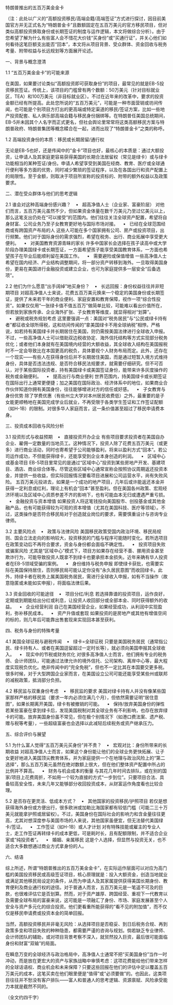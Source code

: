 特朗普推出的五百万美金金卡

（注：此处以广义的“高额投资移民/高端会籍/高端签证”方式进行探讨，因目前美国官方并无正式名为“特朗普金卡”且数额固定在五百万美元的官方移民项目，但对类似高额投资换取身份或长期签证的制度与运作逻辑，本文将做综合分析）。由于您希望了解为什么有些富人会不惜花大价钱“买身份”或“买通行证”，并关心他们如何看待这笔巨额支出能否“回本”，本文将从项目背景、受众群体、资金回收与税务考量、附带权益与长远规划等方面展开论述。

一、背景与概念澄清

1.1 “五百万美金金卡”的可能来源

在美国，如果要讨论类似“高额投资即可获取身份”的项目，最常见的就是EB-5投资移民签证。传统上，该项目的门槛曾有两个数额：50万美元（针对目标就业区，TEA）和100万美元（非目标就业区）。不过在近年来的改革中，要求的投资金额已经有所提高。此处您所说的“五百万美元”，可能是一种市面营销或坊间传闻，也可能是个别项目方打出的更高端或特定渠道的移民/签证方案，比如一些地产投资配套、私人俱乐部高端会籍与移民身份捆绑等。在特朗普任美国总统期间，EB-5并未因其个人名字而正式更名，但社会舆论里常常将这类高额移民方案与特朗普政府、特朗普集团等概念糅合在一起，进而出现了“特朗普金卡”之类的称呼。

1.2 高端投资身份的本质：移民或长期居留/通行权

无论是EB-5也好，还是传闻中的“金卡”项目也好，最核心的本质是：通过大额投资，让申请人及其家庭更容易获得美国的长期合法居留权（常见是绿卡）或与绿卡功能相当的某种签证/身份。申请人希望享受到美国在经商、教育、医疗或全球通行便利等多方面的优势，同时减少繁琐的签证程序，以及在各国出行和资产配置上的局限性。至于金额，则取决于项目所宣称的投资标的、附带的额外权益以及政策要求。

二、潜在受众群体与他们的思考逻辑

2.1 谁会对这种高端身份感兴趣？
   •   超高净值人士（企业家、富豪阶层）
对他们而言，五百万美元虽然不少，但如果资金体量在数千万美元乃至过亿美元以上，那么这笔支出仍处在“可以接受”的范围内。他们往往关注全球资产配置，希望将自身财富、公司业务乃至子女教育更好地与国际市场对接。
   •   已经在全球范围经商或有跨国资产布局的人
这些人可能在多个国家拥有公司、房产或投资项目，出行频繁。他们对于国际身份的需求强烈，希望在税务、出行、商业拓展中享受更大便利。
   •   对美国教育资源青睐的家长
许多中国家长会选择在孩子读高中或大学阶段办理美国绿卡或长期签证，一方面希望孩子能享受美国教育体系，一方面也希望孩子在毕业后能顺利留在美国工作。
   •   需要避险或保值增值
一些高净值人士希望在国内经济、产业结构调整期间，将一部分资产转移到海外。一旦取得美国身份，更易在美国进行金融投资或建立企业，也可为家庭提供多一层安全“后备选项”。

2.2 他们为什么愿意“出手阔绰”地买身份？
   •   长远回报：身份权益往往并非短期项目
对超高净值人士来说，花费五百万美元换来一个稳定的美国身份或长期签证，提供了未来若干年的商业便利、家庭安置和教育保障，视作一项“综合性投资”。如果仅仅用“一张绿卡值不值五百万”做简单比较，可能难以看出价值所在，但若放到家族传承、企业海外扩张、子女教育等维度，就显得相对“划算”。
   •   避税或税务规划考虑
这里要强调一点：美国对“税务居民”与“公民或绿卡持有者”都征收全球所得税，这和坊间传闻的“拿美国绿卡不用全球纳税”相悖。严格说，如若持有美国绿卡并长期居住在美国，则仍需按美国法律进行全球收入申报。不过，一些高净值人士可以借助双边税收协定、海外信托结构等方式实现部分税务优化；或者他们本身就有在美国境内经营的大额收益，其全球收入结构在美国报税时不一定会导致比在本国更高的税负，具体要视个人财务布局而定。此外，还存在一个现实——有些人在获得身份后并不长期居住美国，而是通过短暂入境方式维持身份，具体是否违法违规、是否符合移民法规要求，就需要仔细研究。但不可否认，对于某些国际投资者，持有美国绿卡或美国签证身份，能带来许多灰度操作的税务或金融便利。
   •   提高出行与商业便利
世界范围内，持美国绿卡或长期签证在国际出行上通常更便捷；加之美国在国际政治、经济体系中的地位，如果商业合作伙伴知道你拥有美国身份，往往能够增进对方的信任或好感。
   •   子女教育与身份优势
除了学费优惠（有些州立大学对本州居民收费低）之外，最重要的是子女能更顺畅地在美国完成学业后就业，不再受限于各类学生签证和工作签证配额（如H-1B）的限制。对很多华人家庭而言，这一条价值甚至超过了移民申请费本身。

三、投资成本回收与风险分析

3.1 投资形式与收益预期
   •   直接投资开办企业
有些项目要求投资者在美国自办企业、雇佣一定数量的当地员工。这种情况下，投资人除了花费五百万美元（或更多）进行商业活动，同时也寄希望于公司能够盈利，将来以盈利方式“回本”。若公司运作成功，不但能获得绿卡，还能享受到企业本身创造的利润。
   •   区域中心或基金项目
EB-5项目里常见的是通过“区域中心”投资到某些房地产开发、基建项目、酒店、商业综合体等。尽管这些区域中心通常宣称会按照协议周期返还投资本金，并提供一些收益，但实际回报情况要看项目进展和公司运营水平，尚有失败风险。
五百万美元投进去，如果是一个成功的地产项目，几年后或许能返还本金并获得一定利息或红利，理论上有机会“回本”甚至盈利。但在美国各州政策、宏观经济环境以及区域中心资质参差不齐的影响下，也有可能血本无归或遭遇严重亏损。
   •   金融投资与资本增值
如果投资人将这笔钱投向美国股市、创投基金或其他金融产品，也有可能获得较为可观的资本增值（尤其在美国科技、医疗等领域）。不过，这类操作是否符合移民局对于创造就业岗位的要求，需要慎重设计与咨询专业律师。

3.2 主要风险点
   •   政策与法律风险
美国移民政策受国内政治环境、移民局规则、国会立法走向的影响较大，投资移民的门槛与程序可能随时变化。若所选项目在政策变动后不再符合要求，资金与身份都会面临不确定性。
   •   投资项目失败或骗案风险
尤其是“区域中心”模式下，项目方如果存在经营不善、挪用资金甚至欺诈行为，可能导致投资人既拿不到绿卡也要承担本金损失。近年来确有华人投资者在EB-5领域受骗的案例。
   •   身份维持与税务申报
即使绿卡获批，也需要实际在美国保持居住，否则移民局可能认定你没有“永久居民意图”而收回绿卡。此外，持绿卡者在税务上属美国税务居民，需进行全球收入申报，如有不当操作（故意隐匿或未能如实申报），将面临法律后果。

3.3 资金回收的可能途径
   •   项目分红/利息
若选择靠谱的投资项目，运作良好，定期或到期能给出分红或利息，让投资人收回部分或全部本金、同时获得额外的收益。
   •   企业经营利润
自己在美国经营企业，如果经营成功，从利润中实现盈利，弥补移民成本。
   •   资产升值或套现
如果投资的是房地产或其他有增值空间的标的，则几年后可能靠出售套现来实现回本甚至获利。

四、税务与身份的特殊考量

4.1 美国全球征税与避税传闻
   •   绿卡=全球征税
只要是美国税务居民（通常指公民、绿卡持有人、或者在美国逗留超过一定时长等），就必须向美国申报其全球收入。
   •   现实中的节税或财务优化
对很多高净值人士而言，他们拥有专业的税务师、会计师团队，可能通过法律允许的境外信托、公司架构、离岸中心等，最大程度实现税负优化。绝非传闻中的“完全免税”，但也不一定比其在本国要交更多税。很多时候，对于大型跨国企业家而言，在美国设立公司可能还能享受某些州或联邦的减税政策，抵消部分负担。

4.2 移民监与双重身份考虑
   •   移民监的要求
美国对绿卡持有人并没有像某些国家那样严格的移民监（要求一年内必须住满几个月），但依然需要证明“居住意图”，如果长期离开美国，绿卡有被撤销的可能。
   •   保持/放弃美国身份的弹性
若某些富豪在拿到绿卡后，发现美国税制对其全球业务有不利影响，也存在放弃绿卡的可能。放弃美国身份虽不常见，但在极个别情况下（如港口费法案、遗产税、赠与税等考量），一些超级富豪也会选择以此减轻后续税务或资产继承压力。

五、综合评价与展望

5.1 为什么富人觉得“五百万美元买身份”并不贵？
   •   宏观对比：身份所带来的长期收益
对超高净值人士而言，如果这个身份能让他们的全球业务更快拓展、让子女更好地进入美国顶尖教育体系，并为家庭提供一个在地理与政治风险上的“第二选择”，那么五百万美元虽然在绝对数额上很大，但在他们整体资产配置中所占的比例并不算高。
   •   财务与机会成本的衡量
与其花几年时间去排队，或在别的国家/项目上花费周折，不如用一个较为直接的方式“一步到位”。只要项目合法、具备较高安全性，未来几年又能够部分收回投资成本，从财富运作角度看也比较合理。

5.2 是否存在更灵活、低成本方式？
   •   其他国家的投资移民/护照项目
若仅是想获得海外身份或方便出行，很多欧洲或加勒比海国家都有较低门槛（可能二三十万美元就能拿护照或居留权）。不过，美国身份在国际社会的影响力和含金量往往更高，尤其对想深度参与美国市场的人来说，其他国家虽便宜，但无法替代美国绿卡/签证。
   •   工作签证（如H-1B）或人才计划
对有特殊技能或雇主的专业人士，走工作签证再转绿卡的成本更低，可是耗时长，且有配额限制，并不适合企业家或“纯投资者”。
   •   婚姻、亲属移民
这是个人选择，但显然与投资无关，也不适合大多数想通过商业方式拿身份的人。

六、结语

综上所述，所谓“特朗普推出的五百万美金金卡”，在实际运作层面可以对应为高门槛的美国投资移民或高级签证项目，核心原理就是：投入大额资金，创造当地就业或满足其他移民局设定的条件，从而为申请人及其家属提供获得美国长期身份、教育便利及商业通行权的途径。对于普通人而言，五百万美元是一笔遥不可及的巨款，也很难评估它是否划算。然而，对于资产雄厚、跨国经营、重视下一代教育以及需要全球布局的富豪来说，这可能是一项融汇了身份、市场、家庭发展甚至个人安全与资产多元化的综合投资。他们更看重所能获得的“看不见的附加值”，而不仅仅是移民申请费或投资本金的简单回报。

当然，高额投资移民并非毫无风险：从选择项目是否稳妥、到日后税务合规、再到政策多变和项目失败的种种隐患，都需要严谨的咨询与规划。倘若缺乏专业律师、会计师团队的辅助，或对项目背景考察不深入，就贸然投入巨资，最后很可能面临身份和财富“双输”的局面。

在瞬息万变的全球经济与政治格局中，高净值人士通常不把“买美国身份”当作一时冲动，而是放在更宏大的资产与家族战略中审慎考虑：这项花费能给他们带来怎样的全球话语权、商业机会和未来保障？只要这些回报在他们的评估中足以覆盖五百万美元的成本，这笔买卖在他们眼里便是“值得”或“必须要做”的。也因此，这类项目往往并不愁没有客户排队——富人和普通人的思考逻辑、资源禀赋、风险承受能力本就是截然不同的。

（全文约四千字）
